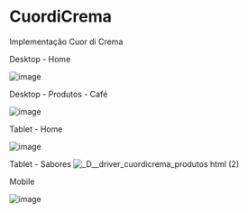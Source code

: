 # CuordiCrema
Implementação Cuor di Crema


Desktop - Home

![image](https://user-images.githubusercontent.com/104794351/187312926-b927e7a4-45c5-45eb-b7d6-ed9c52fe00a2.png)

Desktop - Produtos - Café

![image](https://user-images.githubusercontent.com/104794351/187314430-1020eee6-bd11-4ce1-b347-b88b8288c75b.png)


Tablet - Home

![image](https://user-images.githubusercontent.com/104794351/187313077-0d923f58-09ae-4952-b28e-4123e4929af2.png)

Tablet - Sabores
![_D__driver_cuordicrema_produtos html (2)](https://user-images.githubusercontent.com/104794351/187314273-ae801273-1ea5-4c8c-a7db-eae870ad707d.png)

Mobile

![image](https://user-images.githubusercontent.com/104794351/187313943-f0ff7780-94ea-4959-a3b0-caa247cc66c5.png)


